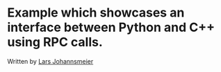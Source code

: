 # Example which showcases an interface between Python and C++ using RPC calls. 
Written by [Lars Johannsmeier](https://www.msrm.tum.de/en/rsi/team/research-assistants/johannsmeier-lars/)
